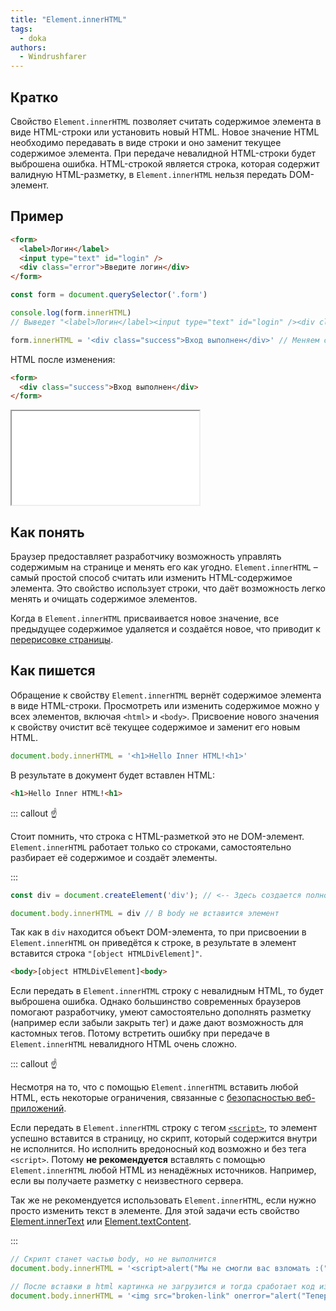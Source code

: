 ```yaml
---
title: "Element.innerHTML"
tags:
  - doka
authors:
  - Windrushfarer
---
```


## Кратко

Свойство `Element.innerHTML` позволяет считать содержимое элемента в виде HTML-строки или установить новый HTML. Новое значение HTML необходимо передавать в виде строки и оно заменит текущее содержимое элемента. При передаче невалидной HTML-строки будет выброшена ошибка. HTML-строкой является строка, которая содержит валидную HTML-разметку, в `Element.innerHTML` нельзя передать DOM-элемент.

## Пример
```html
<form>
  <label>Логин</label>
  <input type="text" id="login" />
  <div class="error">Введите логин</div>
</form>
```

```js
const form = document.querySelector('.form')

console.log(form.innerHTML)
// Выведет "<label>Логин</label><input type="text" id="login" /><div class="error">Введите логин</div>"

form.innerHTML = '<div class="success">Вход выполнен</div>' // Меняем содержимое новым html
```

HTML после изменения:
```html
<form>
  <div class="success">Вход выполнен</div>
</form>
```

<iframe title="Element.innerHTML" src="demos/index.html"></iframe>

## Как понять

Браузер предоставляет разработчику возможность управлять содержимым на странице и менять его как угодно. `Element.innerHTML` – самый простой способ считать или изменить HTML-содержимое элемента. Это свойство использует строки, что даёт возможность легко менять и очищать содержимое элементов.

Когда в `Element.innerHTML` присваивается новое значение, все предыдущее содержимое удаляется и создаётся новое, что приводит к [перерисовке страницы](/js/how-the-browser-creates-pages).

## Как пишется

Обращение к свойству `Element.innerHTML` вернёт содержимое элемента в виде HTML-строки. Просмотреть или изменить содержимое можно у всех элементов, включая `<html>` и `<body>`. Присвоение нового значения к свойству очистит всё текущее содержимое и заменит его новым HTML.

```js
document.body.innerHTML = '<h1>Hello Inner HTML!<h1>'
```

В результате в документ будет вставлен HTML:

```html
<h1>Hello Inner HTML!<h1>
```

::: callout ☝️

Стоит помнить, что строка с HTML-разметкой это не DOM-элемент. `Element.innerHTML` работает только со строками, самостоятельно разбирает её содержимое и создаёт элементы.

:::

```js
const div = document.createElement('div'); // <-- Здесь создается полноценный DOM-элемент

document.body.innerHTML = div // В body не вставится элемент
```

Так как в `div` находится объект DOM-элемента, то при присвоении в `Element.innerHTML` он приведётся к строке, в результате в элемент вставится строка `"[object HTMLDivElement]"`.

```html
<body>[object HTMLDivElement]<body>
```

Если передать в `Element.innerHTML` строку с невалидным HTML, то будет выброшена ошибка. Однако большинство современных браузеров помогают разработчику, умеют самостоятельно дополнять разметку (например если забыли закрыть тег) и даже дают возможность для кастомных тегов. Потому встретить ошибку при передаче в `Element.innerHTML` невалидного HTML очень сложно.

::: callout ☝️

Несмотря на то, что с помощью `Element.innerHTML` вставить любой HTML, есть некоторые ограничения, связанные с [безопасностью веб-приложений](js/web-security).

Если передать в `Element.innerHTML` строку с тегом [`<script>`](/html/script), то элемент успешно вставится в страницу, но скрипт, который содержится внутри не исполнится. Но исполнить вредоносный код возможно и без тега `<script>`. Потому **не рекомендуется** вставлять с помощью `Element.innerHTML` любой HTML из ненадёжных источников. Например, если вы получаете разметку с неизвестного сервера.

Так же не рекомендуется использовать `Element.innerHTML`, если нужно просто изменить текст в элементе. Для этой задачи есть свойство [Element.innerText](/js/element-innertext) или [Element.textContent](/js/element-textcontent).

:::

```js
// Скрипт станет частью body, но не выполнится
document.body.innerHTML = '<script>alert("Мы не смогли вас взломать :(")</script>'

// После вставки в html картинка не загрузится и тогда сработает код из onerror
document.body.innerHTML = '<img src="broken-link" onerror="alert("Теперь вы точно взломаны!")">'
```
